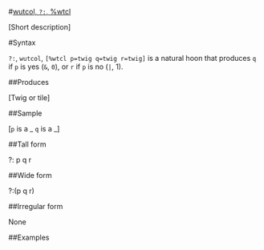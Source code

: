 #[wutcol, `?:`, %wtcl](#wtcl)

[Short description]

#Syntax

`?:`, `wutcol`, `[%wtcl p=twig q=twig r=twig]` is a natural hoon
that produces `q` if `p` is yes (`&`, `0`), or `r` if `p` is no
(`|`, 1).

##Produces

[Twig or tile]

##Sample

[`p` is a _
`q` is a _]

##Tall form

?:  p
      q
    r

##Wide form

?:(p q r)

##Irregular form

None

##Examples



